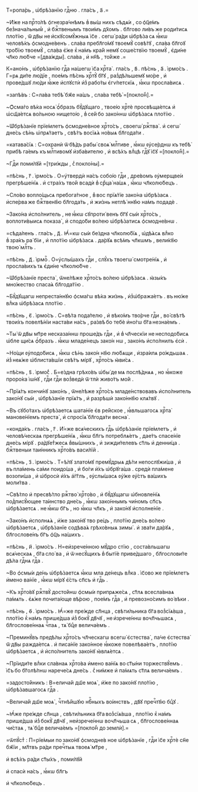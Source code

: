 Т=ропа́рь , ѡ҆брѣ́занїю гдⷭ҇ню . гла́съ , а҃ .=

~И҆́же на прⷭ҇то́лѣ ѻ҆гнезра́чнѣмъ в̾ вы́ш нихъ сѣдѧ́и , со ѻ҆ц҃е́мъ без̾нача́льным̾ , и҆ бжⷭ҇твенымъ твои́мъ дх҃омъ . бл҃гово ли́въ же роди́тисѧ пло́тїю , ѿ дв҃ы не и҆скꙋсомꙋ́жныѧ і҆с҃е . сегѡ̀ ра́ди ѡ҆брѣ́за сѧ ꙗ҆́кѡ человѣ́къ ѻ҆смодне́венъ . сла́ва пребл҃го́мꙋ твоемꙋ̀ совѣ́тꙋ , сла́ва бл҃гоꙋ тро́бїю твоемꙋ̀ , сла́ва є҆́же к̾ на́мъ кра́й немꙋ соше́ствїю твоемꙋ̀ , є҆ди́не чл҃ко лю́бче =[два́жды]. сла́ва , и҆ нн҃ѣ , то́йже .=

К=ано́нъ , ѡ҆брѣ́занїю гдⷭ҇а на́шегѡ і҆с҃а хрⷭ҇та̀ . гла́съ , в҃ . пѣ́снь , а҃ . і҆рмо́съ . Г=рѧ ди́те лю́дїе , пое́мъ пѣ́снь хрⷭ҇тꙋ̀ бг҃ꙋ , раз̾дѣ́льшемꙋ мо́ре , и҆ прове́дшꙋ лю́ди ꙗ҆́же и҆спꙋстѝ и҆з̾ рабо́ты є҆гѵ́петскїѧ , ꙗ҆́кѡ просла́висѧ .

=запѣ́въ : С=ла́ва тебѣ̀ бж҃е на́шъ , сла́ва тебѣ̀ =[покло́н̾].=

~Ѻ҆сма́го вѣ́ка носѧ̀ ѻ҆́бразъ бꙋ́дꙋщаго , твое́ю хрⷭ҇тѐ просвѣща́етсѧ и҆ ѡ҆сщ҃а́етсѧ во́льною нището́ю , в̾ се́й бо зако́ннѡ ѡ҆брѣ́засѧ пло́тїю .

~Ѡ҆брѣ́занїе прїе́млетъ ѻ҆смодне́вное хрⷭ҇то́съ , своегѡ̀ ржⷭ҇тва̀ . и҆ сегѡ̀ дне́сь сѣ́нь ѡ҆прѧ́таетъ , свѣ́тъ восїѧ́ѧ но́выѧ бл҃года́ти .

=катава́сїѧ : С=охранѝ ѿ бѣ́дъ рабы̀ своѧ̀ млⷭ҇тиве , ꙗ҆́кѡ ᲂу҆се́рднѡ къ тебѣ̀ прибѣ га́емъ къ млⷭ҇тивомꙋ и҆зба́вителю , и҆ всѣ́хъ влⷣцѣ гдⷭ҇ꙋ і҆с҃ꙋ =[покло́н̾].=

~Гдⷭ҇и поми́лꙋй =[три́жды , с̾ покло́ны].=

=пѣ́снь , г҃ . і҆рмо́съ . О=у҆твердѝ на́съ собо́ю гдⷭ҇и , дре́вомъ ᲂу҆мерщве́и прегрѣше́нїѧ . и҆ стра́хъ тво́й всадѝ в̾ срⷣца̀ на́шѧ , ꙗ҆́кѡ чл҃колю́бецъ .

~Сло́во вопло́щьсѧ пребога́тное , в̾ вос прїѧ́тїе зако́на ѡ҆брѣ́засѧ . и҆спе́рва же бжⷭ҇твенꙋю бл҃года́ть , и҆ жи́знь нетлѣ́ ннꙋю на́мъ подадѐ .

~Зако́на и҆спо́лнитель , не ꙗ҆́кѡ сꙋпроти́ венъ бг҃ꙋ сы́и хрⷭ҇то́съ , воплоти́выисѧ показа̀ , и҆ сподо́би во́лею ѡ҆брѣ́затисѧ ѻ҆смодне́внѡ .

=сѣда́ленъ . гла́съ , д҃ . Ꙗ҆́=кѡ сы́и бе́здна чл҃колю́бїѧ , ѡ҆дѣ́ѧсѧ влⷣко в̾ зра́къ ра́ бїи , и҆ пло́тїю ѡ҆брѣ́засѧ . да́рꙋѧ всѣ́мъ чл҃кѡмъ , вели́кꙋю твою̀ млⷭ҇ть .

=пѣ́снь , д҃ . і҆рмоⷭ҇ . О=у҆слы́шахъ гдⷭ҇и , слꙋ́хъ твоегѡ̀ смотре́нїѧ , и҆ просла́вихъ тѧ є҆ди́не чл҃колю́бче .

~Ѡ҆брѣ́занїе преста̀ , ѿне́лѣже хрⷭ҇то́съ во́лею ѡ҆брѣ́засѧ . ꙗ҆зы́къ мно́жество спаса́ѧ бл҃года́тїю .

~Бꙋ́дꙋщагѡ непреста́ннꙋю ѻ҆сма́гѡ вѣ́ка жи́знь , и҆з̾ѡ҆бража́етъ . въ ню́же влⷣка ѡ҆брѣ́засѧ пло́тїю .

=пѣ́снь , є҃ . і҆рмо́съ . С=вѣ́та пода́телю , и҆ вѣко́мъ тво́рче гдⷭ҇и , во́ свѣтѣ твои́хъ повелѣ́нїи наста́ви на́съ , ра́звѣ бо тебѐ и҆но́гѡ бг҃а незна́емъ .

~Ты̀ ѿ дв҃ы мт҃ре несказа́ннѡ проше́дъ гдⷭ҇и , и҆ в̾ чл҃ческїи не несподо́бисѧ ѡ҆бле щи́сѧ ѻ҆́бразъ . ꙗ҆́кѡ младе́нецъ зако́н нѡ , зако́нъ и҆спо́лнилъ є҆сѝ .

~Но́щи ᲂу҆подо́бисѧ , ꙗ҆́кѡ сѣ́нь зако́н нꙋю лю́бѧщи , и҆зра́илѧ ро́ждьшаѧ . и҆з̾ неѧ́же ѡ҆блиста́вшїи свѣ́тъ мі́рꙋ , хрⷭ҇то́съ ꙗ҆ви́сѧ .

=пѣ́снь , ѕ҃ . і҆рмо́с̾ . Б=е́здна грѣхо́въ ѡ҆бы́ де мѧ послѣ́днѧѧ , но ꙗ҆́коже проро́ка і҆ѡ́нꙋ , гдⷭ҇и гдⷭ҇и воз̾ведѝ ѿ тлѝ живо́тъ мо́й .

~Прїѧ́тъ кончи́нꙋ зако́нъ , ѿне́лѣже хрⷭ҇то́съ младе́нствовавъ и҆спо́лнитель зако́нꙋ сы́и , ѡ҆брѣ́занїе прїѧ́тъ , и҆ разрѣшѝ зако́ннꙋю клѧ́твꙋ .

~Въ сꙋбо́тахъ ѡ҆брѣ́заетсѧ шата́нїе є҆в ре́йское , ꙗ҆́вльшагосѧ хрⷭ҇та̀ манове́нїемъ преста̀ , и҆ спросїѧ̀ бл҃года́ти весна̀ .

=конда́къ . гла́съ , г҃ . И҆́=же всѧ́ческихъ гдⷭ҇ь ѡ҆брѣ́занїе прїе́млетъ , и҆ человѣ́ческаѧ прегрѣше́нїѧ , ꙗ҆́кѡ бл҃гъ потреблѧ́етъ , дае́тъ спасе́нїе дне́сь мі́рꙋ . ра́дꙋет̾жесѧ в̾вы́шнихъ , и҆ зижди́телевъ ст҃ль и҆ денни́ца . бжⷭ҇твеныи таи́нникъ хрⷭ҇то́въ васи́лїй .

=пѣ́снь , з҃ . і҆рмо́съ . Т=ѣ́лꙋ злато́мꙋ премꙋ́дрыѧ дѣ́ти непослꙋжи́ша , и҆ въ пла́мень са́ми поидо́ша , и҆ бо́ги и҆́хъ ѡ҆брꙋга́ша . средѝ пла́мене возопи́ша , и҆ ѡ҆бросѝ и҆́хъ а҆́гг҃лъ , ᲂу҆слы́шасѧ ᲂу҆́же ᲂу҆́стъ ва́шихъ моли́тва .

~Свѣ́тло и҆ пресвѣ́тло ржⷭ҇тво̀ хрⷭ҇то́во , и҆ бꙋ́дꙋщагѡ ѡ҆бновле́нїѧ под̾писꙋ́ющее та́инство дне́сь , ꙗ҆́кѡ зако́ннымъ чи́номъ сп҃съ ѡ҆брѣ́заетсѧ . не ꙗ҆́кѡ бг҃ъ , но ꙗ҆́кѡ чл҃къ , и҆ зако́нꙋ и҆сполне́нїе .

~Зако́нъ и҆сполнѧ́ѧ , и҆́же зако́нꙋ тво ре́цъ , пло́тїю дне́сь во́лею ѡ҆брѣ́заетсѧ , ѡ҆брѣ́занїе содѣва́ѧ грѣхо́вныѧ зимы̀ . и҆ зва́ти да́рꙋѧ , бл҃гослове́нъ бг҃ъ ѻ҆ц҃ъ на́шихъ .

=пѣ́снь , и҃ . і҆рмо́съ . Н=еи҆зрече́нною мꙋ́дро стїю , соста́вльшагѡ всѧ́ческаѧ , бг҃а сло́ ва , и҆ ѿ несꙋ́щихъ в̾ бытїѐ приве́дшаго , бл҃гослови́те дѣ́ла гдⷭ҇нѧ гдⷭ҇а .

~Во ѻ҆смы́и де́нь ѡ҆брѣ́заетсѧ ꙗ҆́кѡ мла де́нецъ влⷣка . і҆с҃ово же прїе́млетъ и҆мено ва́нїе , ꙗ҆́кѡ мі́рꙋ є҆́сть сп҃съ и҆ гдⷭ҇ь .

~Къ хрⷭ҇то́вꙋ ржⷭ҇твꙋ̀ досто́йнѡ ѻ҆смы́и припрѧже́сѧ , ст҃лѧ всесла́внаѧ па́мѧть . є҆ѧ́же почита́юще вѣ́рою , пое́мъ гдⷭ҇а , и҆ превозно́симъ во́ вѣки .

=пѣ́снь , ѳ҃ . і҆рмо́съ . Ꙗ҆́=же пре́жде сл҃нца , свѣти́льника бг҃а воз̾сїѧ́вша , пло́тїю к̾ на́мъ прише́дша и҆з̾ бокꙋ̀ дв҃чꙋ , не и҆зрече́ннѡ вочл҃чьшасѧ , бл҃гослове́ннаѧ чⷭ҇таѧ , тѧ̀ бцⷣе велича́емъ .

~Преминꙋ́въ предѣ́лы хрⷭ҇то́съ чл҃ческагѡ всегѡ̀ є҆стества̀ , па́че є҆стества̀ ѿ дв҃ы ражда́етсѧ . и҆ писа́нїе зако́нное ꙗ҆́коже повелѣва́етъ , пло́тїю ѡ҆брѣ́заетсѧ , и҆ и҆спо́лнитель зако́нꙋ ꙗ҆влѧ́етсѧ .

~Прїиди́те влⷣки сла́внаѧ хрⷭ҇то́ва и҆мено ва́нїѧ во ст҃ы́ни торжествꙋ́емъ . і҆с҃ъ бо бг҃олѣ́пнѡ нарече́сѧ дне́сь . с̾ ни́мже и҆ па́мѧть ст҃лѧ велича́емъ .

=задосто́йникъ : В=елича́й дш҃е моѧ̀ , и҆́же по зако́нꙋ пло́тїю , ѡ҆брѣ́завшагосѧ гдⷭ҇а .

~Велича́й дш҃е моѧ̀ , чⷭ҇тнѣ́йшꙋю нбⷭ҇ныхъ во́инствъ , дв҃ꙋ пречⷭ҇тꙋю бцⷣꙋ .

~Ꙗ҆́же пре́жде сл҃нца , свѣти́льника бг҃а воз̾сїѧ́вша , пло́тїю к̾ на́мъ прише́дша и҆з̾ бокꙋ̀ дв҃чꙋ , неи҆зрече́ннѡ вочл҃чьша сѧ , бл҃гослове́ннаѧ чи́стаѧ , тѧ̀ бцⷣе велича́емъ =[покло́н̾ до землѝ].=

=ѿпꙋ́ст̾ : П=рїе́мыи по зако́нꙋ ѻ҆смодне́в ное ѡ҆брѣ́занїе , гдⷭ҇и і҆с҃е хрⷭ҇тѐ сн҃е бж҃їи , мл҃твъ ра́ди пречⷭ҇тыѧ твоеѧ̀ мт҃ре ,

и҆ всѣ́хъ ра́ди ст҃ы́хъ , поми́лꙋй

и҆ спасѝ на́съ , ꙗ҆́кѡ бл҃гъ

и҆ чл҃колю́бецъ .

